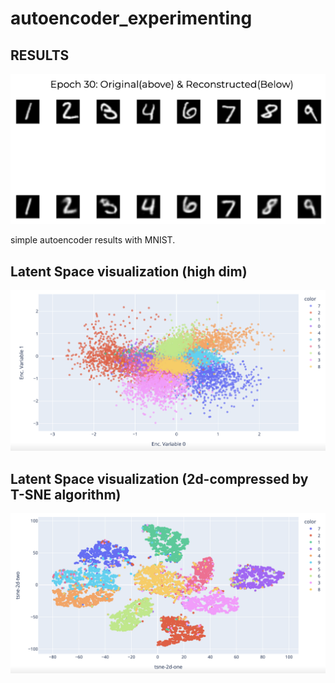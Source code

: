 # autoencoder_experimenting
## RESULTS

<p align="center">
  <img src="https://github.com/henryhmko/autoencoder_experimenting/blob/main/misc/autoencoder_mnist.png" width="640"/>
</p>

simple autoencoder results with MNIST.

## Latent Space visualization (high dim)
<p align="center">
  <img src="https://github.com/henryhmko/autoencoder_experimenting/blob/main/misc/latent_space_vis_HIGH_DIMENSION.png" width="640"/>
</p>

## Latent Space visualization (2d-compressed by T-SNE algorithm)
<p align="center">
  <img src="https://github.com/henryhmko/autoencoder_experimenting/blob/main/misc/latent_space_vis_TSNE_1.png" width="640"/>
</p>
